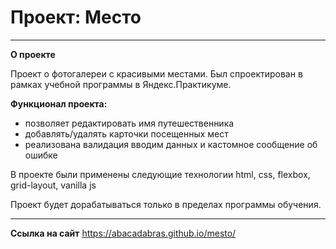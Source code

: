 # Проект: Место
------

**О проекте**

Проект о фотогалереи с красивыми местами. Был спроектирован в рамках учебной программы в Яндекс.Практикуме.

**Функционал проекта:**
- позволяет редактировать имя путешественника
- добавлять/удалять карточки посещенных мест
- реализована валидация вводим данных и кастомное сообщение об ошибке

В проекте были применены следующие технологии html, css, flexbox, grid-layout, vanilla js

Проект будет дорабатываться только в пределах программы обучения.

------
**Ссылка на сайт**
https://abacadabras.github.io/mesto/
